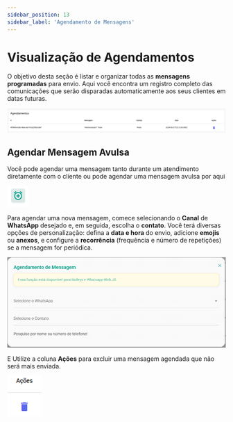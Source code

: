 ```yaml
---
sidebar_position: 13
sidebar_label: 'Agendamento de Mensagens'
---
```


# Visualização de Agendamentos

O objetivo desta seção é listar e organizar todas as **mensagens programadas** para envio. Aqui você encontra um registro completo das comunicações que serão disparadas automaticamente aos seus clientes em datas futuras.

![alt text](assetsAgen/image.png)

## Agendar Mensagem Avulsa

Você pode agendar uma mensagem tanto durante um atendimento diretamente com o cliente ou pode agendar uma mensagem avulsa por aqui

![alt text](assetsAgen/image-1.png)

Para agendar uma nova mensagem, comece selecionando o **Canal** de **WhatsApp** desejado e, em seguida, escolha o **contato**. Você terá diversas opções de personalização: defina a **data e hora** do envio, adicione **emojis** ou **anexos**, e configure a **recorrência** (frequência e número de repetições) se a mensagem for periódica.

![alt text](assetsAgen/image-2.png)

E Utilize a coluna **Ações** para excluir uma mensagem agendada que não será mais enviada.

![alt text](assetsAgen/image-3.png)
